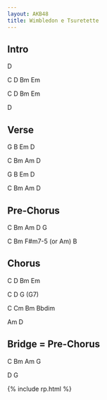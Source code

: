 ```yaml
---
layout: AKB48
title: Wimbledon e Tsuretette
---
```

## Intro 
D 

C D Bm Em 

C D Bm Em 

D 

## Verse 
G B Em D 

C Bm Am D 

G B Em D 

C Bm Am D 

## Pre-Chorus 
C Bm Am D G 

C Bm F#m7-5 (or Am) B 

## Chorus 
C D Bm Em 

C D G (G7) 

C Cm Bm Bbdim 

Am D 

## Bridge = Pre-Chorus 
C Bm Am G 

D G 

{% include rp.html %}

